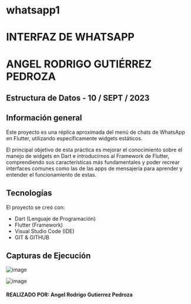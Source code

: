 # whatsapp1

# INTERFAZ DE WHATSAPP
# ANGEL RODRIGO GUTIÉRREZ PEDROZA
## Estructura de Datos - 10 / SEPT / 2023

## Información general
Este proyecto es una réplica aproximada del menú de chats de WhatsApp en Flutter, utilizando específicamente widgets estáticos.

El principal objetivo de esta práctica es mejorar el conocimiento sobre el manejo de widgets en Dart e introducirnos al Framework de Flutter, comprendiendo sus características más fundamentales y poder recrear interfaces comunes como las de las apps de mensajería para aprender y entender el funcionamiento de estas.
	
## Tecnologías
El proyecto se creó con:
* Dart (Lenguaje de Programación)
* Flutter (Framework)
* Visual Studio Code (IDE)
* GIT & GITHUB

## Capturas de Ejecución

![image](https://github.com/ANGEL-RODRIGO-GUTIERREZ-PEDROZA/whatsapp1/assets/144573491/1adf6f5b-7c17-4dde-9b06-c086eab7c7c3)

![image](https://github.com/ANGEL-RODRIGO-GUTIERREZ-PEDROZA/whatsapp1/assets/144573491/d3d1f2c9-5fe5-43b0-b34d-168ca6955115)

#### REALIZADO POR: Angel Rodrigo Gutierrez Pedroza